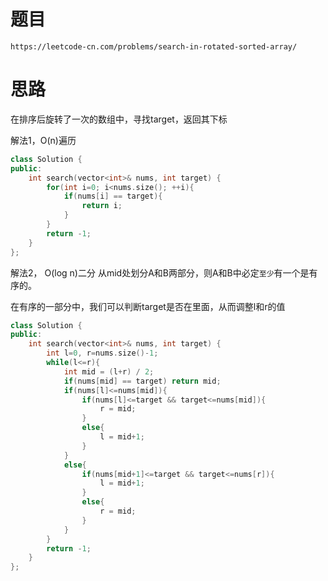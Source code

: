 # 题目
`https://leetcode-cn.com/problems/search-in-rotated-sorted-array/`

# 思路
在排序后旋转了一次的数组中，寻找target，返回其下标


解法1，O(n)遍历
```cpp
class Solution {
public:
    int search(vector<int>& nums, int target) {
        for(int i=0; i<nums.size(); ++i){
            if(nums[i] == target){
                return i;
            }
        }
        return -1;
    }
};
```

解法2， O(log n)二分
从mid处划分A和B两部分，则A和B中必定`至少`有一个是有序的。

在有序的一部分中，我们可以判断target是否在里面，从而调整l和r的值


```cpp
class Solution {
public:
    int search(vector<int>& nums, int target) {
        int l=0, r=nums.size()-1;
        while(l<=r){
            int mid = (l+r) / 2;
            if(nums[mid] == target) return mid;
            if(nums[l]<=nums[mid]){
                if(nums[l]<=target && target<=nums[mid]){
                    r = mid;
                }
                else{
                    l = mid+1;
                }
            }
            else{
                if(nums[mid+1]<=target && target<=nums[r]){
                    l = mid+1;
                }
                else{
                    r = mid;
                }
            }
        }
        return -1;
    }
};
```
